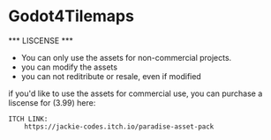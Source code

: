 # Godot4Tilemaps
 
*** LISCENSE ***
* You can only use the assets for non-commercial projects.
* you can modify the assets
* you can not reditribute or resale, even if modified

if you'd like to use the assets for commercial use, you can purchase a liscense for (3.99) here:

	ITCH LINK:
		https://jackie-codes.itch.io/paradise-asset-pack
		


